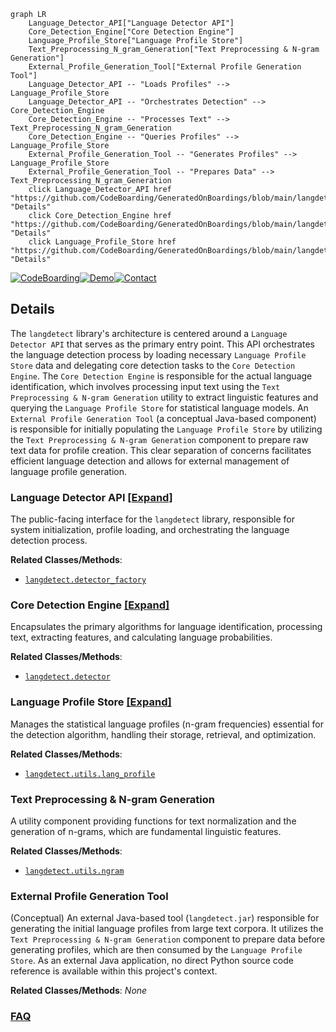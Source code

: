 ```mermaid
graph LR
    Language_Detector_API["Language Detector API"]
    Core_Detection_Engine["Core Detection Engine"]
    Language_Profile_Store["Language Profile Store"]
    Text_Preprocessing_N_gram_Generation["Text Preprocessing & N-gram Generation"]
    External_Profile_Generation_Tool["External Profile Generation Tool"]
    Language_Detector_API -- "Loads Profiles" --> Language_Profile_Store
    Language_Detector_API -- "Orchestrates Detection" --> Core_Detection_Engine
    Core_Detection_Engine -- "Processes Text" --> Text_Preprocessing_N_gram_Generation
    Core_Detection_Engine -- "Queries Profiles" --> Language_Profile_Store
    External_Profile_Generation_Tool -- "Generates Profiles" --> Language_Profile_Store
    External_Profile_Generation_Tool -- "Prepares Data" --> Text_Preprocessing_N_gram_Generation
    click Language_Detector_API href "https://github.com/CodeBoarding/GeneratedOnBoardings/blob/main/langdetect/Language_Detector_API.md" "Details"
    click Core_Detection_Engine href "https://github.com/CodeBoarding/GeneratedOnBoardings/blob/main/langdetect/Core_Detection_Engine.md" "Details"
    click Language_Profile_Store href "https://github.com/CodeBoarding/GeneratedOnBoardings/blob/main/langdetect/Language_Profile_Store.md" "Details"
```

[![CodeBoarding](https://img.shields.io/badge/Generated%20by-CodeBoarding-9cf?style=flat-square)](https://github.com/CodeBoarding/GeneratedOnBoardings)[![Demo](https://img.shields.io/badge/Try%20our-Demo-blue?style=flat-square)](https://www.codeboarding.org/demo)[![Contact](https://img.shields.io/badge/Contact%20us%20-%20contact@codeboarding.org-lightgrey?style=flat-square)](mailto:contact@codeboarding.org)

## Details

The `langdetect` library's architecture is centered around a `Language Detector API` that serves as the primary entry point. This API orchestrates the language detection process by loading necessary `Language Profile Store` data and delegating core detection tasks to the `Core Detection Engine`. The `Core Detection Engine` is responsible for the actual language identification, which involves processing input text using the `Text Preprocessing & N-gram Generation` utility to extract linguistic features and querying the `Language Profile Store` for statistical language models. An `External Profile Generation Tool` (a conceptual Java-based component) is responsible for initially populating the `Language Profile Store` by utilizing the `Text Preprocessing & N-gram Generation` component to prepare raw text data for profile creation. This clear separation of concerns facilitates efficient language detection and allows for external management of language profile generation.

### Language Detector API [[Expand]](./Language_Detector_API.md)
The public-facing interface for the `langdetect` library, responsible for system initialization, profile loading, and orchestrating the language detection process.


**Related Classes/Methods**:

- <a href="https://github.com/Mimino666/langdetect/blob/master/langdetect/detector_factory.py" target="_blank" rel="noopener noreferrer">`langdetect.detector_factory`</a>


### Core Detection Engine [[Expand]](./Core_Detection_Engine.md)
Encapsulates the primary algorithms for language identification, processing text, extracting features, and calculating language probabilities.


**Related Classes/Methods**:

- <a href="https://github.com/Mimino666/langdetect/blob/master/langdetect/detector.py" target="_blank" rel="noopener noreferrer">`langdetect.detector`</a>


### Language Profile Store [[Expand]](./Language_Profile_Store.md)
Manages the statistical language profiles (n-gram frequencies) essential for the detection algorithm, handling their storage, retrieval, and optimization.


**Related Classes/Methods**:

- <a href="https://github.com/Mimino666/langdetect/blob/master/langdetect/utils/lang_profile.py" target="_blank" rel="noopener noreferrer">`langdetect.utils.lang_profile`</a>


### Text Preprocessing & N-gram Generation
A utility component providing functions for text normalization and the generation of n-grams, which are fundamental linguistic features.


**Related Classes/Methods**:

- <a href="https://github.com/Mimino666/langdetect/blob/master/langdetect/utils/ngram.py" target="_blank" rel="noopener noreferrer">`langdetect.utils.ngram`</a>


### External Profile Generation Tool
(Conceptual) An external Java-based tool (`langdetect.jar`) responsible for generating the initial language profiles from large text corpora. It utilizes the `Text Preprocessing & N-gram Generation` component to prepare data before generating profiles, which are then consumed by the `Language Profile Store`. As an external Java application, no direct Python source code reference is available within this project's context.


**Related Classes/Methods**: _None_



### [FAQ](https://github.com/CodeBoarding/GeneratedOnBoardings/tree/main?tab=readme-ov-file#faq)